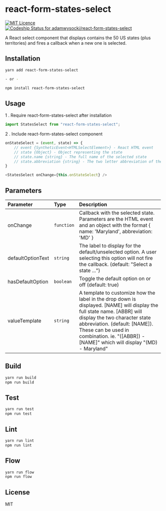 # react-form-states-select

[![MIT Licence](https://badges.frapsoft.com/os/mit/mit.svg?v=103)](https://opensource.org/licenses/mit-license.php)
[ ![Codeship Status for adamwysocki/react-form-states-select](https://app.codeship.com/projects/0f13f5d0-cd5a-0135-da01-166a8e542bbe/status?branch=master)](https://app.codeship.com/projects/262034)

A React select component that displays contains the 50 US states (plus territories) and fires a callback when a new one is selected.

## Installation

```sh
yarn add react-form-states-select

- or -

npm install react-form-states-select
```

## Usage

1 . Require react-form-states-select after installation

```js
import StatesSelect from "react-form-states-select";
```

2 . Include react-form-states-select component

```js
onStateSelect = (event, state) => {
    // event {SyntheticEvent<HTMLSelectElement>} - React HTML event
    // state {Object} - Object representing the state
    // state.name {string} - The full name of the selected state
    // state.abbreviation {string} - The two letter abbreviation of the states name
}

<StatesSelect onChange={this.onStateSelect} />
```

## Parameters

| Parameter         | Type       | Description                                                                                                                                                                                                                                                                               |
| :---------------- | :--------- | :---------------------------------------------------------------------------------------------------------------------------------------------------------------------------------------------------------------------------------------------------------------------------------------- |
| onChange          | `function` | Callback with the selected state. Parameters are the HTML event and an object with the format { name: 'Maryland', abbreviation: 'MD' }                                                                                                                                                    |
| defaultOptionText | `string`   | The label to display for the default/unselected option. A user selecting this option will not fire the callback. (default: "Select a state ...")                                                                                                                                          |
| hasDefaultOption  | `boolean`  | Toggle the default option on or off (default: true)                                                                                                                                                                                                                                       |
| valueTemplate     | `string`   | A template to customize how the label in the drop down is displayed. [NAME] will display the full state name. [ABBR] will display the two character state abbreviation. (default: [NAME]). These can be used in combination. ie. "([ABBR]) - [NAME]" which will display "(MD) - Maryland" |

## Build

```js
yarn run build
npm run build
```

## Test

```js
yarn run test
npm run test
```

## Lint

```js
yarn run lint
npm run lint
```

## Flow

```js
yarn run flow
npm run flow
```

## License

MIT
